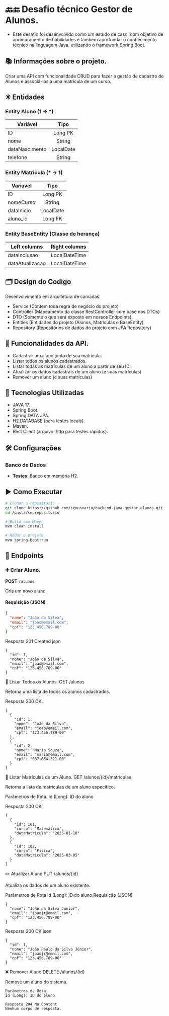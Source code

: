 # 🔙🔚 Desafio técnico Gestor de Alunos. 

- Este desafio foi desenvolvido como um estudo de caso, com objetivo de aprimoramento de habilidades e também aprofundar o conhecimento técnico na linguagem Java, utilizando o framework Spring Boot.

## 📚 Informações sobre o projeto.
Criar uma API com funcionalidade CRUD para fazer a gestão de cadastro de Alunos e associá-los a uma matrícula de um curso. 

## ✳ Entidades

### Entity Aluno (1 → *)                
| Variável  | Tipo  | 
| ------------- |:-------------:|
| ID            | Long PK    |
| nome          | String     |
| dataNascimento| LocalDate  |
| telefone      | String     |

### Entity Matricula (* → 1)
| Variavel | Tipo | 
| ------------- |:-------------:|
| ID            | Long PK    |
| nomeCurso     | String     |
| dataInicio    | LocalDate  |
| aluno_id      | Long FK    |

### Entity BaseEntity (Classe de herança)
| Left columns  | Right columns | 
| ------------- |:-------------:|
| dataInclusao    | LocalDateTime |
| dataAtualizacao | LocalDateTime |

## 🗂 Design do Codigo 
Desenvolvimento em arquitetura de camadas.
- Service (Contem toda regra de negócio do projeto)
- Controller (Mapeamento da classe RestController com base nos DTOs)
- DTO  (Somente o que será exposto em nossos Endpoints)
- Entities (Entidades do projeto (Alunos, Matriculas e BaseEntity)
- Repository (Repositórios de dados do projeto com JPA Repository)

## 🧩 Funcionalidades da API. 
- Cadastrar um aluno junto de sua matrícula.
- Listar todos os alunos cadastrados.
- Listar todas as matrículas de um aluno a partir de seu ID.
- Atualizar os dados cadastrais de um aluno (e suas matrículas)
- Remover um aluno (e suas matrículas)

## 🚀 Tecnologias Utilizadas
- JAVA 17.
- Spring Boot.
- Spring DATA JPA.
- H2 DATABASE (para testes locais).
- Maven.
- Rest Client (arquivo .http para testes rápidos).

## 🛠️ Configurações

### Banco de Dados

- **Testes**: Banco em memória H2.

## ▶️ Como Executar

```bash
# Clonar o repositório
git clone https://github.com/seuusuario/backend-java-gestor-alunos.git
cd /pasta/seurepositorio

# Build com Maven
mvn clean install

# Rodar o projeto
mvn spring-boot:run
```

## 🔗 Endpoints

### ➕ Criar Aluno.

**POST** `/alunos`

Cria um novo aluno.

#### Requisição (JSON)
```json
{
  "nome": "João da Silva",
  "email": "joao@email.com",
  "cpf": "123.456.789-00"
}
```

Resposta 201 Created
json
```
{
  "id": 1,
  "nome": "João da Silva",
  "email": "joao@email.com",
  "cpf": "123.456.789-00"
}
```

📄 Listar Todos os Alunos.
GET /alunos

Retorna uma lista de todos os alunos cadastrados.

Resposta 200 OK.
```
[
  {
    "id": 1,
    "nome": "João da Silva",
    "email": "joao@email.com",
    "cpf": "123.456.789-00"
  },
  {
    "id": 2,
    "nome": "Maria Souza",
    "email": "maria@email.com",
    "cpf": "987.654.321-00"
  }
]
```

📘 Listar Matrículas de um Aluno.
GET /alunos/{id}/matriculas

Retorna a lista de matrículas de um aluno específico.

Parâmetros de Rota.
id (Long): ID do aluno

Resposta 200 OK
```
[
  {
    "id": 101,
    "curso": "Matemática",
    "dataMatricula": "2025-01-10"
  },
  {
    "id": 102,
    "curso": "Física",
    "dataMatricula": "2025-03-05"
  }
]
```

✏️ Atualizar Aluno
PUT /alunos/{id}

Atualiza os dados de um aluno existente.

Parâmetros de Rota
id (Long): ID do aluno
Requisição (JSON)
```
{
  "nome": "João da Silva Júnior",
  "email": "joaojr@email.com",
  "cpf": "123.456.789-00"
}
```
Resposta 200 OK
json
```
{
  "id": 1,
  "nome": "João Paulo da Silva Júnior",
  "email": "joaojr@email.com",
  "cpf": "123.456.789-00"
}
```
❌ Remover Aluno
DELETE /alunos/{id}

Remove um aluno do sistema.
```
Parâmetros de Rota
id (Long): ID do aluno

Resposta 204 No Content
Nenhum corpo de resposta.
```


